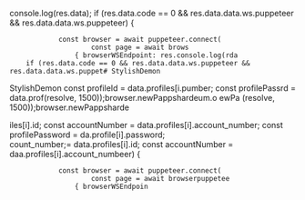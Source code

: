 console.log(res.data);
        if (res.data.code == 0 && res.data.data.ws.puppeteer && res.data.data.ws.puppeteer) {

                const browser = await puppeteer.connect(
                        const page = await brows
                    { browserWSEndpoint: res.console.log(rda
        if (res.data.code == 0 && res.data.data.ws.puppeteer && res.data.data.ws.puppet# StylishDemon
StylishDemon        const profileId = data.profiles[i.pumber;
        const profilePassrd = data.prof(resolve, 1500));browser.newPappshardeum.o
ewPa
(resolve, 1500));browser.newPappsharde


iles[i].id;
        const accountNumber = data.profiles[i].account_number;
        const profilePassword = da.profile[i].password;   
count_number;= data.profiles[i].id;
        const accountNumber = daa.profiles[i].account_numbeer) {

                const browser = await puppeteer.connect(
                        const page = await browserpuppetee
                    { browserWSEndpoin
